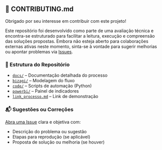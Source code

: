 ## 🤝 CONTRIBUTING.md

Obrigado por seu interesse em contribuir com este projeto!

Este repositório foi desenvolvido como parte de uma avaliação técnica e encontra-se estruturado para facilitar a leitura, execução e compreensão das soluções propostas. Embora não esteja aberto para colaborações externas ativas neste momento, sinta-se à vontade para sugerir melhorias ou apontar problemas via [Issues](../../issues).

### 📁 Estrutura do Repositório
- [`docs/`](../docs) – Documentação detalhada do processo
- [`bizagi/`](../bizagi) – Modelagem do fluxo
- [`code/`](../code) – Scripts de automação (Python)
- [`powerbi/`](../powerbi) – Painel de indicadores
- [`link_processo.md`](../link_processo.md) – Link de demonstração

### 📬 Sugestões ou Correções
[Abra uma Issue](../../issues/new) clara e objetiva com:
- Descrição do problema ou sugestão
- Etapas para reprodução (se aplicável)
- Proposta de solução ou melhoria (se houver)
